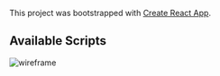 This project was bootstrapped with [Create React App](https://github.com/facebook/create-react-app).

## Available Scripts
![wireframe]("https://github.com/Briandepalmas/nautilus_mockup/blob/master/nautilus/src/wireframe.png")

